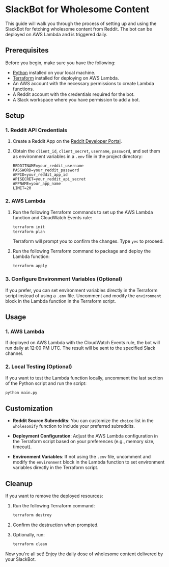 # SlackBot for Wholesome Content
This guide will walk you through the process of setting up and using the SlackBot for fetching wholesome content from Reddit. The bot can be deployed on AWS Lambda and is triggered daily.

## Prerequisites

Before you begin, make sure you have the following:

- [Python](https://www.python.org/) installed on your local machine.
- [Terraform](https://www.terraform.io/) installed for deploying on AWS Lambda.
- An AWS account with the necessary permissions to create Lambda functions.
- A Reddit account with the credentials required for the bot.
- A Slack workspace where you have permission to add a bot.

## Setup

### 1. Reddit API Credentials

1. Create a Reddit App on the [Reddit Developer Portal](https://www.reddit.com/prefs/apps).
2. Obtain the `client_id`, `client_secret`, `username`, `password`, and set them as environment variables in a `.env` file in the project directory:

    ```env
    REDDITNAME=your_reddit_username
    PASSWORD=your_reddit_password
    APPID=your_reddit_app_id
    APISECRET=your_reddit_api_secret
    APPNAME=your_app_name
    LIMIT=20
    ```

### 2. AWS Lambda

1. Run the following Terraform commands to set up the AWS Lambda function and CloudWatch Events rule:

    ```bash
    terraform init
    terraform plan
    ```

   Terraform will prompt you to confirm the changes. Type `yes` to proceed.

2. Run the following Terraform command to package and deploy the Lambda function:

    ```bash
    terraform apply
    ```

### 3. Configure Environment Variables (Optional)

If you prefer, you can set environment variables directly in the Terraform script instead of using a `.env` file. Uncomment and modify the `environment` block in the Lambda function in the Terraform script.

## Usage

### 1. AWS Lambda

If deployed on AWS Lambda with the CloudWatch Events rule, the bot will run daily at 12:00 PM UTC. The result will be sent to the specified Slack channel.

### 2. Local Testing (Optional)

If you want to test the Lambda function locally, uncomment the last section of the Python script and run the script:

```bash
python main.py
```

## Customization

- **Reddit Source Subreddits**: You can customize the `choice` list in the `wholesomify` function to include your preferred subreddits.
  
- **Deployment Configuration**: Adjust the AWS Lambda configuration in the Terraform script based on your preferences (e.g., memory size, timeout).

- **Environment Variables**: If not using the `.env` file, uncomment and modify the `environment` block in the Lambda function to set environment variables directly in the Terraform script.

## Cleanup

If you want to remove the deployed resources:

1. Run the following Terraform command:

    ```bash
    terraform destroy
    ```

2. Confirm the destruction when prompted.

3. Optionally, run:

    ```bash
    terraform clean
    ```

Now you're all set! Enjoy the daily dose of wholesome content delivered by your SlackBot.